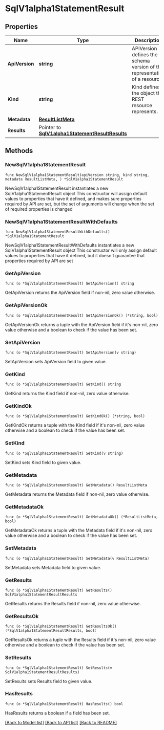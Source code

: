 # SqlV1alpha1StatementResult

## Properties

Name | Type | Description | Notes
------------ | ------------- | ------------- | -------------
**ApiVersion** | **string** | APIVersion defines the schema version of this representation of a resource. | 
**Kind** | **string** | Kind defines the object this REST resource represents. | 
**Metadata** | [**ResultListMeta**](ResultListMeta.md) |  | 
**Results** | Pointer to [**SqlV1alpha1StatementResultResults**](sql.v1alpha1.StatementResultResults.md) |  | [optional] 

## Methods

### NewSqlV1alpha1StatementResult

`func NewSqlV1alpha1StatementResult(apiVersion string, kind string, metadata ResultListMeta, ) *SqlV1alpha1StatementResult`

NewSqlV1alpha1StatementResult instantiates a new SqlV1alpha1StatementResult object
This constructor will assign default values to properties that have it defined,
and makes sure properties required by API are set, but the set of arguments
will change when the set of required properties is changed

### NewSqlV1alpha1StatementResultWithDefaults

`func NewSqlV1alpha1StatementResultWithDefaults() *SqlV1alpha1StatementResult`

NewSqlV1alpha1StatementResultWithDefaults instantiates a new SqlV1alpha1StatementResult object
This constructor will only assign default values to properties that have it defined,
but it doesn't guarantee that properties required by API are set

### GetApiVersion

`func (o *SqlV1alpha1StatementResult) GetApiVersion() string`

GetApiVersion returns the ApiVersion field if non-nil, zero value otherwise.

### GetApiVersionOk

`func (o *SqlV1alpha1StatementResult) GetApiVersionOk() (*string, bool)`

GetApiVersionOk returns a tuple with the ApiVersion field if it's non-nil, zero value otherwise
and a boolean to check if the value has been set.

### SetApiVersion

`func (o *SqlV1alpha1StatementResult) SetApiVersion(v string)`

SetApiVersion sets ApiVersion field to given value.


### GetKind

`func (o *SqlV1alpha1StatementResult) GetKind() string`

GetKind returns the Kind field if non-nil, zero value otherwise.

### GetKindOk

`func (o *SqlV1alpha1StatementResult) GetKindOk() (*string, bool)`

GetKindOk returns a tuple with the Kind field if it's non-nil, zero value otherwise
and a boolean to check if the value has been set.

### SetKind

`func (o *SqlV1alpha1StatementResult) SetKind(v string)`

SetKind sets Kind field to given value.


### GetMetadata

`func (o *SqlV1alpha1StatementResult) GetMetadata() ResultListMeta`

GetMetadata returns the Metadata field if non-nil, zero value otherwise.

### GetMetadataOk

`func (o *SqlV1alpha1StatementResult) GetMetadataOk() (*ResultListMeta, bool)`

GetMetadataOk returns a tuple with the Metadata field if it's non-nil, zero value otherwise
and a boolean to check if the value has been set.

### SetMetadata

`func (o *SqlV1alpha1StatementResult) SetMetadata(v ResultListMeta)`

SetMetadata sets Metadata field to given value.


### GetResults

`func (o *SqlV1alpha1StatementResult) GetResults() SqlV1alpha1StatementResultResults`

GetResults returns the Results field if non-nil, zero value otherwise.

### GetResultsOk

`func (o *SqlV1alpha1StatementResult) GetResultsOk() (*SqlV1alpha1StatementResultResults, bool)`

GetResultsOk returns a tuple with the Results field if it's non-nil, zero value otherwise
and a boolean to check if the value has been set.

### SetResults

`func (o *SqlV1alpha1StatementResult) SetResults(v SqlV1alpha1StatementResultResults)`

SetResults sets Results field to given value.

### HasResults

`func (o *SqlV1alpha1StatementResult) HasResults() bool`

HasResults returns a boolean if a field has been set.


[[Back to Model list]](../README.md#documentation-for-models) [[Back to API list]](../README.md#documentation-for-api-endpoints) [[Back to README]](../README.md)


